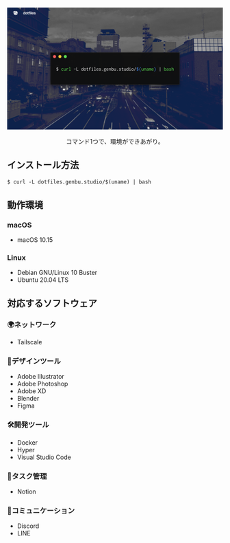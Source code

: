 <div align="center">
  <p><img src="./docs/images/dotfiles.png" alt="genbu.studio dotfiles"></p>
  <p>コマンド1つで、環境ができあがり。</p>
</div>

## インストール方法
```shell
$ curl -L dotfiles.genbu.studio/$(uname) | bash
```

## 動作環境

### macOS
- macOS 10.15

### Linux
- Debian GNU/Linux 10 Buster
- Ubuntu 20.04 LTS


## 対応するソフトウェア

### 🌍ネットワーク
- Tailscale

### 🎨デザインツール
- Adobe Illustrator
- Adobe Photoshop
- Adobe XD
- Blender
- Figma

### 🛠開発ツール
- Docker
- Hyper
- Visual Studio Code

### 📝タスク管理
- Notion

### 👥コミュニケーション
- Discord
- LINE

